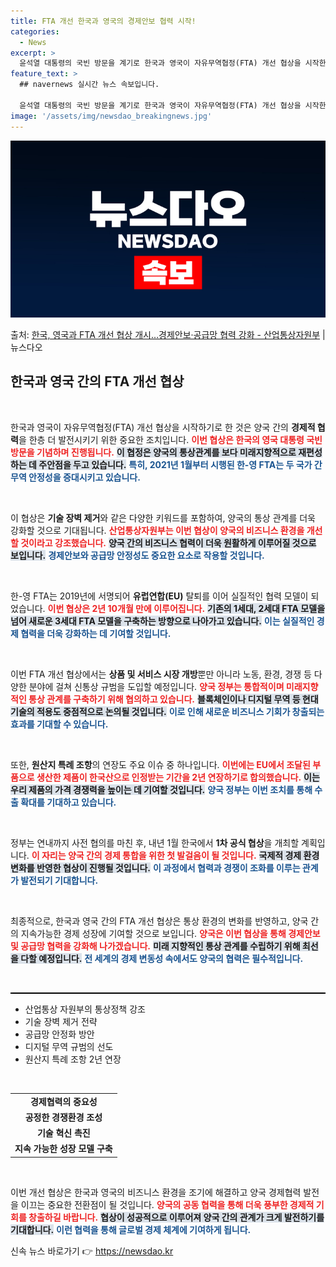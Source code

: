 ```yaml
---
title: FTA 개선 한국과 영국의 경제안보 협력 시작!
categories:
  - News
excerpt: >
  윤석열 대통령의 국빈 방문을 계기로 한국과 영국이 자유무역협정(FTA) 개선 협상을 시작한다. 지난 2021…
feature_text: >
  ## navernews 실시간 뉴스 속보입니다.

  윤석열 대통령의 국빈 방문을 계기로 한국과 영국이 자유무역협정(FTA) 개선 협상을 시작한다. 지난 2021…
image: '/assets/img/newsdao_breakingnews.jpg'
---
```


![뉴스다오 속보](/assets/img/newsdao_breakingnews.jpg)

<p>출처: <a href="https://newsdao.kr/2603" rel="dofollow">한국, 영국과 FTA 개선 협상 개시…경제안보·공급망 협력 강화 - 산업통상자원부</a> | 뉴스다오</p>

<h2 data-ke-size="size26">한국과 영국 간의 FTA 개선 협상</h2>

<p data-ke-size="size16">&nbsp;</p>

한국과 영국이 자유무역협정(FTA) 개선 협상을 시작하기로 한 것은 양국 간의 <b>경제적 협력</b>을 한층 더 발전시키기 위한 중요한 조치입니다. <b><span style="color: #ee2323;">이번 협상은 한국의 영국 대통령 국빈 방문을 기념하며 진행됩니다.</span></b> <b><span style="background-color: #21538527;">이 협정은 양국의 통상관계를 보다 미래지향적으로 재편성하는 데 주안점을 두고 있습니다.</span></b> <b><span style="color: #1a5490;">특히, 2021년 1월부터 시행된 한-영 FTA는 두 국가 간 무역 안정성을 증대시키고 있습니다.</span></b>

<p data-ke-size="size16">&nbsp;</p>

이 협상은 <b>기술 장벽 제거</b>와 같은 다양한 키워드를 포함하여, 양국의 통상 관계를 더욱 강화할 것으로 기대됩니다. <b><span style="color: #ee2323;">산업통상자원부는 이번 협상이 양국의 비즈니스 환경을 개선할 것이라고 강조했습니다.</span></b> <b><span style="background-color: #21538527;">양국 간의 비즈니스 협력이 더욱 원활하게 이루어질 것으로 보입니다.</span></b> <b><span style="color: #1a5490;">경제안보와 공급망 안정성도 중요한 요소로 작용할 것입니다.</span></b>

<p data-ke-size="size16">&nbsp;</p>

한-영 FTA는 2019년에 서명되어 <b>유럽연합(EU)</b> 탈퇴를 이어 실질적인 협력 모델이 되었습니다. <b><span style="color: #ee2323;">이번 협상은 2년 10개월 만에 이루어집니다.</span></b> <b><span style="background-color: #21538527;">기존의 1세대, 2세대 FTA 모델을 넘어 새로운 3세대 FTA 모델을 구축하는 방향으로 나아가고 있습니다.</span></b> <b><span style="color: #1a5490;">이는 실질적인 경제 협력을 더욱 강화하는 데 기여할 것입니다.</span></b>

<p data-ke-size="size16">&nbsp;</p>

이번 FTA 개선 협상에서는 <b>상품 및 서비스 시장 개방</b>뿐만 아니라 노동, 환경, 경쟁 등 다양한 분야에 걸쳐 신통상 규범을 도입할 예정입니다. <b><span style="color: #ee2323;">양국 정부는 통합적이며 미래지향적인 통상 관계를 구축하기 위해 협의하고 있습니다.</span></b> <b><span style="background-color: #21538527;">블록체인이나 디지털 무역 등 현대 기술의 적용도 중점적으로 논의될 것입니다.</span></b> <b><span style="color: #1a5490;">이로 인해 새로운 비즈니스 기회가 창출되는 효과를 기대할 수 있습니다.</span></b>

<p data-ke-size="size16">&nbsp;</p>

또한, <b>원산지 특례 조항</b>의 연장도 주요 이슈 중 하나입니다. <b><span style="color: #ee2323;">이번에는 EU에서 조달된 부품으로 생산한 제품이 한국산으로 인정받는 기간을 2년 연장하기로 합의했습니다.</span></b> <b><span style="background-color: #21538527;">이는 우리 제품의 가격 경쟁력을 높이는 데 기여할 것입니다.</span></b> <b><span style="color: #1a5490;">양국 정부는 이번 조치를 통해 수출 확대를 기대하고 있습니다.</span></b>

<p data-ke-size="size16">&nbsp;</p>

정부는 연내까지 사전 협의를 마친 후, 내년 1월 한국에서 <b>1차 공식 협상</b>을 개최할 계획입니다. <b><span style="color: #ee2323;">이 자리는 양국 간의 경제 통합을 위한 첫 발걸음이 될 것입니다.</span></b> <b><span style="background-color: #21538527;">국제적 경제 환경 변화를 반영한 협상이 진행될 것입니다.</span></b> <b><span style="color: #1a5490;">이 과정에서 협력과 경쟁이 조화를 이루는 관계가 발전되기 기대합니다.</span></b>

<p data-ke-size="size16">&nbsp;</p>

최종적으로, 한국과 영국 간의 FTA 개선 협상은 통상 환경의 변화를 반영하고, 양국 간의 지속가능한 경제 성장에 기여할 것으로 보입니다. <b><span style="color: #ee2323;">양국은 이번 협상을 통해 경제안보 및 공급망 협력을 강화해 나가겠습니다.</span></b> <b><span style="background-color: #21538527;">미래 지향적인 통상 관계를 수립하기 위해 최선을 다할 예정입니다.</span></b> <b><span style="color: #1a5490;">전 세계의 경제 변동성 속에서도 양국의 협력은 필수적입니다.</span></b>

<p data-ke-size="size16">&nbsp;</p>

<hr style="height:2px; background-color:#000;"/>

<ul>
    <li>산업통상 자원부의 통상정책 강조</li>
    <li>기술 장벽 제거 전략</li>
    <li>공급망 안정화 방안</li>
    <li>디지털 무역 규범의 선도</li>
    <li>원산지 특례 조항 2년 연장</li>
</ul>

<p data-ke-size="size16">&nbsp;</p>

<table style="width: 100%;">
    <tr>
        <td style="text-align: center; height: 17px;"><b>경제협력의 중요성</b></td>
    </tr>
    <tr>
        <td style="text-align: center; height: 17px;"><b>공정한 경쟁환경 조성</b></td>
    </tr>
    <tr>
        <td style="text-align: center; height: 17px;"><b>기술 혁신 촉진</b></td>
    </tr>
    <tr>
        <td style="text-align: center; height: 17px;"><b>지속 가능한 성장 모델 구축</b></td>
    </tr>
</table>

<p data-ke-size="size16">&nbsp;</p>

이번 개선 협상은 한국과 영국의 비즈니스 환경을 조기에 해결하고 양국 경제협력 발전을 이끄는 중요한 전환점이 될 것입니다. <b><span style="color: #ee2323;">양국의 공동 협력을 통해 더욱 풍부한 경제적 기회를 창출하길 바랍니다.</span></b> <b><span style="background-color: #21538527;">협상이 성공적으로 이루어져 양국 간의 관계가 크게 발전하기를 기대합니다.</span></b> <b><span style="color: #1a5490;">이런 협력을 통해 글로벌 경제 체계에 기여하게 됩니다.</span></b> 

신속 뉴스 바로가기 👉 <a href="https://newsdao.kr" rel="dofollow">https://newsdao.kr</a>


